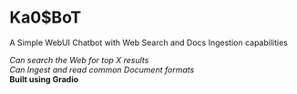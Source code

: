 # Ka0$BoT
A Simple WebUI Chatbot with Web Search and Docs Ingestion capabilities   
   

_Can search the Web for top X results_   
_Can Ingest and read common Document formats_  
__Built using Gradio__
